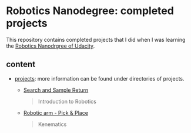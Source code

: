# Robotics Nanodegree: completed projects

This repository contains completed projects that I did when I was learning the [Robotics Nanodrgree of Udacity](https://www.udacity.com/robotics?gclid=Cj0KCQjwpMLOBRC9ARIsAPiGeZD4G-56qaBTbNWg88ekDIzGRFqT7UXgM0jehvXnZHohTNUzcJP4NcIaAsgNEALw_wcB).

## content
- [projects](https://github.com/MingyiZhang/robond-mingyi/tree/master/projects): more information can be found under directories of projects.

    - [Search and Sample Return](https://github.com/MingyiZhang/robond-mingyi/tree/master/projects/RoboND-Rover-Project)
        > Introduction to Robotics

    - [Robotic arm - Pick & Place](https://github.com/MingyiZhang/robond-mingyi/tree/master/projects/RoboND-Kinematics-Project)
        > Kenematics
